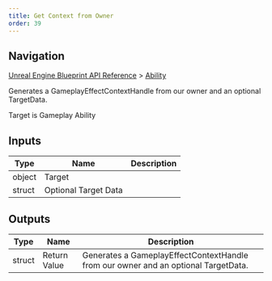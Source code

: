 ```yaml
---
title: Get Context from Owner
order: 39
---
```

## Navigation

[Unreal Engine Blueprint API Reference](https://dev.epicgames.com/documentation/en-us/unreal-engine/BlueprintAPI) > [Ability](https://dev.epicgames.com/documentation/en-us/unreal-engine/BlueprintAPI/Ability)

Generates a GameplayEffectContextHandle from our owner and an optional TargetData.

Target is Gameplay Ability

## Inputs

| Type | Name | Description |
| --- | --- | --- |
| object | Target |  |
| struct | Optional Target Data |  |

## Outputs

| Type | Name | Description |
| --- | --- | --- |
| struct | Return Value | Generates a GameplayEffectContextHandle from our owner and an optional TargetData. |
